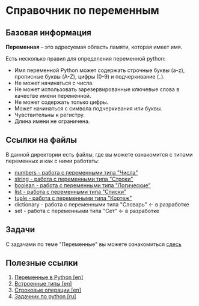 # Справочник по переменным

## Базовая информация

__Переменная__ – это адресуемая область памяти, которая имеет имя.

Есть несколько правил для определения переменной python:

* Имя переменной Python может содержать строчные буквы (a-z), прописные буквы (A-Z), цифры (0-9) и подчеркивание (_).
* Не может начинаться с числа.
* Не может использовать зарезервированные ключевые слова в качестве имени переменной.
* Не может содержать только цифры.
* Может начинаться с символа подчеркивания или буквы.
* Чувствительны к регистру.
* Длина имени не ограничена.

## Ссылки на файлы

В данной директории есть файлы, где вы можете ознакомится с типами переменных и как с ними работать:

* [numbers - работа с переменными типа "Числа"](./numbers)
* [string - работа с переменными типа "Строки"](./stirng)
* [boolean - работа с переменными типа "Логические"](./boolean)
* [list - работа с переменными типа "Списки"](./list)
* [tuple - работа с переменными типа "Кортеж"](./tuple)
* dictionary - работа с переменными типа "Словарь" <- в разработке
* set - работа с переменными типа "Сет" <- в разработке

## Задачи

С задачами по теме "Переменные" вы можете ознакомиться [сдесь](./variables_tasks.md)

## Полезные ссылки

1. [Переменные в Python [en]](https://docs.python.org/3/tutorial/introduction.html)
2. [Встроенные типы [en]](https://docs.python.org/3/library/stdtypes.html)
3. [Строковые операции [en]](https://docs.python.org/3/library/string.html#string-constants)
4. [Задачник по python [ru]](https://smartiqa.ru/python-workbook/)
